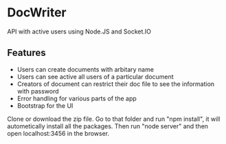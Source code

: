 # DocWriter
API with active users using Node.JS and Socket.IO

## Features
* Users can create documents with arbitary name
* Users can see active all users of a particular document
* Creators of document can restrict their doc file to see the information with password
* Error handling for various parts of the app
* Bootstrap for the UI

Clone or download the zip file. Go to that folder and run "npm install", it will autometically install all the packages. Then run "node server" and then open localhost:3456 in the browser.
